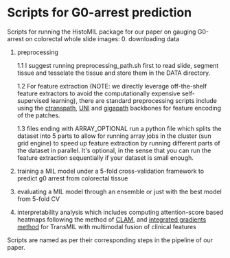 # Scripts for G0-arrest prediction
Scripts for running the HistoMIL package for our paper on gauging G0-arrest on colorectal whole slide images:
  0. downloading data
  1. preprocessing

     1.1 I suggest running preprocessing_path.sh first to read slide, segment tissue and tesselate the tissue and store them in the DATA directory. 

     1.2 For feature extraction (NOTE: we directly leverage off-the-shelf feature extractors to avoid the computationally expensive self-supervised learning), there are standard preprocessing scripts include using the [ctranspath](https://github.com/Xiyue-Wang/TransPath), [UNI](https://github.com/mahmoodlab/UNI) and [gigapath](https://github.com/prov-gigapath/prov-gigapath) backbones for feature encoding of the patches. 

     1.3 files ending with ARRAY_OPTIONAL run a python file which splits the dataset into 5 parts to allow for running array jobs in the cluster (sun grid engine) to speed up feature extraction by running different parts of the dataset in parallel. It's optional, in the sense that you can run the feature extraction sequentially if your dataset is small enough. 
  3. training a MIL model under a 5-fold cross-validation framework to predict g0 arrest from colorectal tissue
  4. evaluating a MIL model through an ensemble or just with the best model from 5-fold CV
  5. interpretability analysis which includes computing attention-score based heatmaps following the method of [CLAM](https://github.com/mahmoodlab/CLAM), and [integrated gradients method](https://arxiv.org/abs/1703.01365) for TransMIL with multimodal fusion of clinical features

Scripts are named as per their corresponding steps in the pipeline of our paper. 
